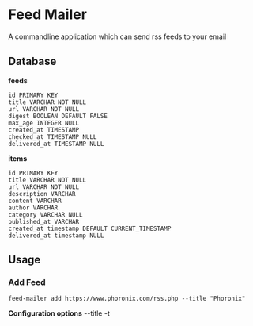 # Feed Mailer

A commandline application which can send rss feeds to your email

## Database

**feeds**

``` text
id PRIMARY KEY
title VARCHAR NOT NULL
url VARCHAR NOT NULL
digest BOOLEAN DEFAULT FALSE
max_age INTEGER NULL
created_at TIMESTAMP
checked_at TIMESTAMP NULL
delivered_at TIMESTAMP NULL
```

**items**

``` text
id PRIMARY KEY
title VARCHAR NOT NULL
url VARCHAR NOT NULL
description VARCHAR
content VARCHAR
author VARCHAR
category VARCHAR NULL
published_at VARCHAR
created_at timestamp DEFAULT CURRENT_TIMESTAMP
delivered_at timestamp NULL
```

## Usage

### Add Feed

`feed-mailer add https://www.phoronix.com/rss.php --title "Phoronix"`

**Configuration options**
--title -t  <title> title of feed
--digest -d enable digest of feed instead individual entries. Default is false
--max-age -m <days> only mail entries X days old or younger. Default is 0 (no max age)


### List Feeds

`feed-mailer list`

``` bash
1) Phoronix
```

### Remove Feed

`feed-mailer remove <id>`

### Refresh feeds
Download latest articles for feeds and store them for mailing at some point

`feed-mailer refresh`

`feed-mailer refresh <id>`

### Deliver Emails

`feed-mailer deliver`

`feed-mailer deliver <id>`

**Configuration flags**

-d --dry-run Show which items would be mailed without actually mailing them
